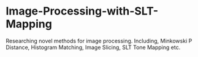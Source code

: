 # Image-Processing-with-SLT-Mapping
Researching novel methods for image processing. Including, Minkowski P Distance, Histogram Matching, Image Slicing, SLT Tone Mapping etc.
